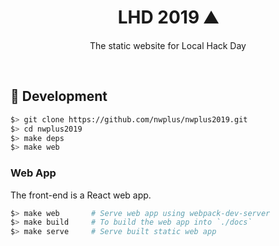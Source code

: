 <h1 align="center">LHD 2019 ⛰</h1>
<p align="center">
  The static website for Local Hack Day
</p>

<br>

## :construction: Development

```bash
$> git clone https://github.com/nwplus/nwplus2019.git
$> cd nwplus2019
$> make deps
$> make web
```

### Web App

The front-end is a React web app.

```bash
$> make web       # Serve web app using webpack-dev-server
$> make build     # To build the web app into `./docs`
$> make serve     # Serve built static web app
```
